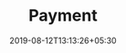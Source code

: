 ---
title: "Payment"
date: 2019-08-12T13:13:26+05:30
type: "credit-report/share"
layout: "payment"

currentinfo: 'completed'
currentpayment: 'incomplete'
currentkyc: ''
currentreport: ''

loggedin: true
progressBar: true
---